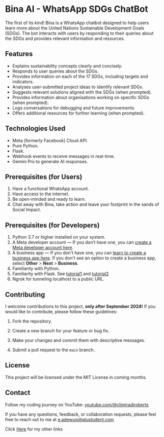 # Bina AI - WhatsApp SDGs ChatBot

The first of its kind! Bina is a WhatsApp chatbot designed to help users learn more about the United Nations Sustainable Development Goals (SDGs). The bot interacts with users by responding to their queries about the SDGs and provides relevant information and resources.

## Features
- Explains sustainability concepts clearly and concisely.
- Responds to user queries about the SDGs.
- Provides information on each of the 17 SDGs, including targets and indicators.
- Analyses user-submitted project ideas to identify relevant SDGs.
- Suggests relevant solutions aligned with the SDGs (when prompted).
- Provides information about organisations working on specific SDGs (when prompted).
- Logs conversations for debugging and future improvements.
- Offers additional resources for further learning (when prompted).

## Technologies Used

- Meta (formerly Facebook) Cloud API.
- Pure Python.
- Flask.
- Webhook events to receive messages in real-time.
- Gemini Pro to generate AI responses.

## Prerequisites (for Users)

1. Have a functional WhatsApp account.
2. Have access to the internet.
3. Be open-minded and ready to learn.
4. Chat away with Bina, take action and leave your footprint in the sands of Social Impact.

## Prerequisites (for Developers)

1. Python 3.7 or higher installed on your system.
2. A Meta developer account — If you don’t have one, you can [create a Meta developer account here](https://developers.facebook.com/).
3. A business app — If you don't have one, you can [learn to create a business app here](https://developers.facebook.com/docs/development/create-an-app/). If you don't see an option to create a business app, select **Other** > **Next** > **Business**.
4. Familiarity with Python.
5. Familiarity with Flask. See [tutorial1](https://youtu.be/6M3LzGmIAso?si=VX-kY5XK4sLtyd8n) and [tutorial2](https://youtu.be/Z1RJmh_OqeA?si=7By4IHLdgZaZFTM0)
6. Ngrok for tunneling localhost to a public URL.

## Contributing

I welcome contributions to this project, **only after September 2024!** If you would like to contribute, please follow these guidelines:

1. Fork the repository.

2. Create a new branch for your feature or bug fix.

3. Make your changes and commit them with descriptive messages.

4. Submit a pull request to the `main` branch.

## License

This project will be licensed under the MIT License in coming months.

## Contact

Follow my coding journey on YouTube: [youtube.com/@climiradiroberts](https://www.youtube.com/@climiradiroberts)

If you have any questions, feedback, or collaboration requests, please feel free to reach out to me at [e.adewusi@alustudent.com](mailto:e.adewusi@alustudent.com)

Click [Here](https://www.linktr.ee/climiradi) for my other links

